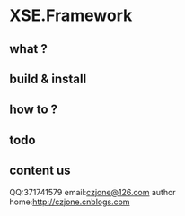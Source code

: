 # XSE.Framework

## what ?

## build & install

## how to ?

## todo

## content us
QQ:371741579
email:czjone@126.com
author home:http://czjone.cnblogs.com
